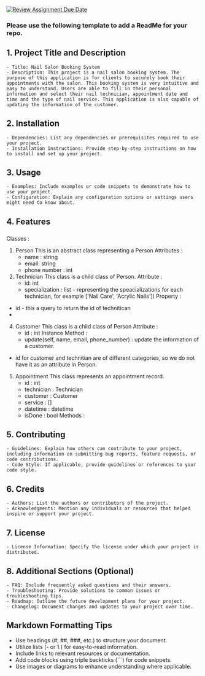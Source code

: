 [![Review Assignment Due Date](https://classroom.github.com/assets/deadline-readme-button-24ddc0f5d75046c5622901739e7c5dd533143b0c8e959d652212380cedb1ea36.svg)](https://classroom.github.com/a/545oUMxH)

### Please use the following template to add a ReadMe for your repo.

## 1. Project Title and Description
    - Title: Nail Salon Booking System
    - Description: This project is a nail salon booking system. The purpose of this application is for clients to securely book their appointments with the salon. This booking system is very intuitive and easy to understand. Users are able to fill in their personal information and select their nail technician, appointment date and time and the type of nail service. This application is also capable of updating the information of the customer.
## 2. Installation
    - Dependencies: List any dependencies or prerequisites required to use your project.
    - Installation Instructions: Provide step-by-step instructions on how to install and set up your project.
## 3. Usage
    - Examples: Include examples or code snippets to demonstrate how to use your project.
    - Configuration: Explain any configuration options or settings users might need to know about.
## 4. Features
### 
Classes : 
1. Person
   This is an abstract class representing a Person
   Attributes :
   - name : string
    - email: string
    - phone number : int
3. Technician
   This class is a child class of Person.
   Attribute :
   - id: int
   - specialization : list - representing the speacializations for each technician, for example ['Nail Care', 'Acrylic Nails'])
     Property :
  - id - this a query to return the id of technitican
  - 
4. Customer
   This class is a child class of Person
   Attribute :
   - id : int
   Instance Method :
   - update(self, name, email, phone_number) : update the information of a customer.
 * id for customer and technitian are of different categories, so we do not have it as an attribute in Person.
5. Appointment
   This class represents an appointment record.
   - id : int
   - technician : Technician
   - customer : Customer
   - service : []
   - datetime : datetime
   - isDone : bool
Methods :

###
    
## 5. Contributing
    - Guidelines: Explain how others can contribute to your project, including information on submitting bug reports, feature requests, or code contributions.
    - Code Style: If applicable, provide guidelines or references to your code style.
## 6. Credits
    - Authors: List the authors or contributors of the project.
    - Acknowledgments: Mention any individuals or resources that helped inspire or support your project.
## 7. License
    - License Information: Specify the license under which your project is distributed.
## 8. Additional Sections (Optional)
    - FAQ: Include frequently asked questions and their answers.
    - Troubleshooting: Provide solutions to common issues or troubleshooting tips.
    - Roadmap: Outline the future development plans for your project.
    - Changelog: Document changes and updates to your project over time.

## Markdown Formatting Tips
  - Use headings (#, ##, ###, etc.) to structure your document.
  - Utilize lists (- or 1.) for easy-to-read information.
  - Include links to relevant resources or documentation.
  - Add code blocks using triple backticks (```) for code snippets.
  - Use images or diagrams to enhance understanding where applicable.
